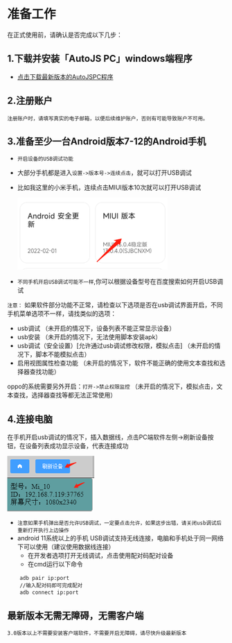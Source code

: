 # 准备工作
在正式使用前，请确认是否完成以下几步：

## 1.下载并安装「AutoJS PC」windows端程序
- [点击下载最新版本的AutoJSPC程序](http://autojs.tntok.top:18080/#/download ':target=_blank')

## 2.注册账户
  `注册账户时，请填写真实的电子邮箱，以便后续维护账户，否则有可能导致账户不可用。`

## 3.准备至少一台Android版本7-12的Android手机
  - `开启设备的USB调试功能`
  - 大部分手机都是进入`设置->版本号->连续点击`，就可以打开USB调试
  - 比如我这里的小米手机，连续点击MIUI版本10次就可以打开USB调试

    ![](./media/prepare-365ad7d13e964b4a8e8c3ec66ffb7d5f.png)
  - `不同手机开启USB调试可能不一样`,你可以根据设备型号在百度搜索如何开启USB调试

`注意：`
如果软件部分功能不正常，请检查以下选项是否在usb调试界面开启，不同手机菜单选项不一样，请找类似的选项：
  - usb调试  （未开启的情况下，设备列表不能正常显示设备）
  - usb安装   （未开启的情况下，无法使用脚本安装apk）
  - usb调试（安全设置）[允许通过usb调试修改权限，模拟点击] （未开启的情况下，脚本不能模拟点击）
  - 启用视图属性检查功能   （未开启的情况下，软件不能正确的使用文本查找和选择器查找功能）

oppo的系统需要另外开启：`打开->禁止权限监控`  （未开启的情况下，模拟点击，文本查找，选择器查找等都无法正常使用）

## 4.连接电脑
在手机开启usb调试的情况下，插入数据线，点击PC端软件左侧->刷新设备按钮，在设备列表成功显示设备，代表连接成功

![](./media/prepare-c2706ef469404ad8be11bfb3e5c87e0b.png)

- `注意如果手机弹出是否允许USB调试，一定要点击允许，如果这步出错，请关闭usb调试后重新打开执行上边操作`
- android 11系统以上的手机 USB调试支持无线连接，电脑和手机处于同一网络下可以使用（建议使用数据线连接）
  - 在开发者选项打开无线调试，点击使用配对码配对设备
  - 在cmd运行以下命令
```
    adb pair ip:port
    //输入配对码即可完成配对
    adb connect ip:port
```

## 最新版本无需无障碍，无需客户端
`3.0版本以上不需要安装客户端软件，不需要开启无障碍，请尽快升级最新版本`

